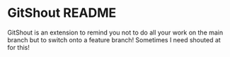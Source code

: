 # GitShout README

GitShout is an extension to remind you not to do all your work on the main branch but to switch onto a feature branch! Sometimes I need shouted at for this!
